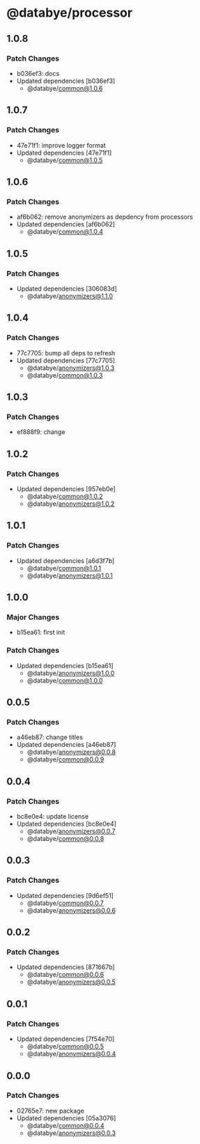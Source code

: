 # @databye/processor

## 1.0.8

### Patch Changes

- b036ef3: docs
- Updated dependencies [b036ef3]
  - @databye/common@1.0.6

## 1.0.7

### Patch Changes

- 47e71f1: improve logger format
- Updated dependencies [47e71f1]
  - @databye/common@1.0.5

## 1.0.6

### Patch Changes

- af6b062: remove anonymizers as depdency from processors
- Updated dependencies [af6b062]
  - @databye/common@1.0.4

## 1.0.5

### Patch Changes

- Updated dependencies [306083d]
  - @databye/anonymizers@1.1.0

## 1.0.4

### Patch Changes

- 77c7705: bump all deps to refresh
- Updated dependencies [77c7705]
  - @databye/anonymizers@1.0.3
  - @databye/common@1.0.3

## 1.0.3

### Patch Changes

- ef888f9: change

## 1.0.2

### Patch Changes

- Updated dependencies [957eb0e]
  - @databye/common@1.0.2
  - @databye/anonymizers@1.0.2

## 1.0.1

### Patch Changes

- Updated dependencies [a6d3f7b]
  - @databye/common@1.0.1
  - @databye/anonymizers@1.0.1

## 1.0.0

### Major Changes

- b15ea61: first init

### Patch Changes

- Updated dependencies [b15ea61]
  - @databye/anonymizers@1.0.0
  - @databye/common@1.0.0

## 0.0.5

### Patch Changes

- a46eb87: change titles
- Updated dependencies [a46eb87]
  - @databye/anonymizers@0.0.8
  - @databye/common@0.0.9

## 0.0.4

### Patch Changes

- bc8e0e4: update license
- Updated dependencies [bc8e0e4]
  - @databye/anonymizers@0.0.7
  - @databye/common@0.0.8

## 0.0.3

### Patch Changes

- Updated dependencies [9d6ef51]
  - @databye/common@0.0.7
  - @databye/anonymizers@0.0.6

## 0.0.2

### Patch Changes

- Updated dependencies [871667b]
  - @databye/common@0.0.6
  - @databye/anonymizers@0.0.5

## 0.0.1

### Patch Changes

- Updated dependencies [7f54e70]
  - @databye/common@0.0.5
  - @databye/anonymizers@0.0.4

## 0.0.0

### Patch Changes

- 02765e7: new package
- Updated dependencies [05a3076]
  - @databye/common@0.0.4
  - @databye/anonymizers@0.0.3

